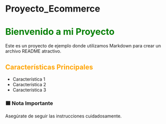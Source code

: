 # Proyecto_Ecommerce

# <span style="color: green;">Bienvenido a mi Proyecto</span>

Este es un proyecto de ejemplo donde utilizamos Markdown para crear un archivo README atractivo.

## <span style="color: orange;">Características Principales</span>

- Característica 1
- Característica 2
- Característica 3

### 🟦 Nota Importante
Asegúrate de seguir las instrucciones cuidadosamente.